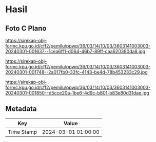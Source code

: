 # Hasil

## Foto C Plano

https://sirekap-obj-formc.kpu.go.id/cff2/pemilu/ppwp/36/03/14/10/03/3603141003003-20240301-001637--1cea6ff1-d064-46b7-89ff-caa620380da8.jpg

https://sirekap-obj-formc.kpu.go.id/cff2/pemilu/ppwp/36/03/14/10/03/3603141003003-20240301-001748--2a017fb0-33fc-4143-be4d-78b453233c29.jpg

https://sirekap-obj-formc.kpu.go.id/cff2/pemilu/ppwp/36/03/14/10/03/3603141003003-20240301-001850--d5cce20a-1be6-4d9c-b801-b83e80d31dae.jpg


## Metadata

| Key        | Value               |
| ---------- | ------------------- |
| Time Stamp | 2024-03-01 01:00:00 |



